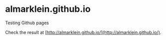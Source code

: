 # almarklein.github.io
Testing Github pages

Check the result at [http://almarklein.github.io/](http://almarklein.github.io/).
